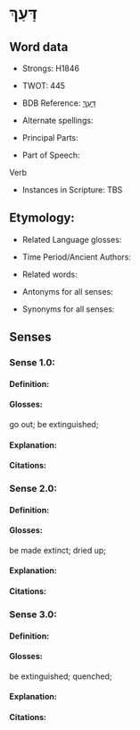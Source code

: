 # דָּעַךְ

<!-- Status: S2="NeedsEdits" -->
<!-- Lexica used for edits:   -->

## Word data

* Strongs: H1846

* TWOT: 445

* BDB Reference: [דָּעַךְ](rc://en/bdb/dict/d.bz.aa)

* Alternate spellings:

* Principal Parts:

* Part of Speech:

Verb

* Instances in Scripture: TBS

## Etymology:

* Related Language glosses:

* Time Period/Ancient Authors:

* Related words:

* Antonyms for all senses:

* Synonyms for all senses:

## Senses

### Sense 1.0:

#### Definition:

#### Glosses:

go out; be extinguished; 

#### Explanation:

#### Citations:



### Sense 2.0:

#### Definition:

#### Glosses:

be made extinct; dried up; 

#### Explanation:

#### Citations:



### Sense 3.0:

#### Definition:

#### Glosses:

be extinguished; quenched; 

#### Explanation:

#### Citations:



